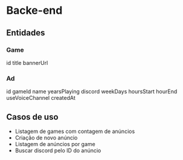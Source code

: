 # Backe-end

## Entidades

### Game

id
title
bannerUrl

### Ad

id
gameId
name
yearsPlaying
discord
weekDays
hoursStart
hourEnd
useVoiceChannel
createdAt

## Casos de uso
- Listagem de games com contagem de anúncios
- Criação de novo anúncio
- Listagem de anúncios por game
- Buscar discord pelo ID do anúncio